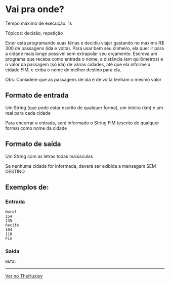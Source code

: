 # Vai pra onde?

Tempo máximo de execução: 1s

Tópicos: decisão, repetição

Ester está programando suas férias e decidiu viajar gastando no máximo R$ 300 de passagens (ida e volta). Para usar bem seu dinheiro, ela quer ir para a cidade mais longe possível sem extrapolar seu orçamento. Escreva um programa que receba como entrada o nome, a distância (em quilômetros) e o valor da passagem (só ida) de várias cidades, até que ela informe a cidade FIM, e exiba o nome do melhor destino para ela.

Obs: Considere que as passagens de ida e de volta tenham o mesmo valor

## Formato de entrada

Um String (que pode estar escrito de qualquer forma), um inteiro (km) e um real para cada cidade

Para encerrar a entrada, será informado o String FIM (escrito de qualquer forma) como nome da cidade

## Formato de saída

Um String com as letras todas maiúsculas

Se nenhuma cidade for informada, deverá ser exibida a mensagem SEM DESTINO

## Exemplos de:

### Entrada

    Natal
    154
    135
    Recife
    104
    110
    Fim

### Saída
    NATAL

----------------------------
[Ver no TheHuxley](https://thehuxley.com/problem/466?quizId=7972)